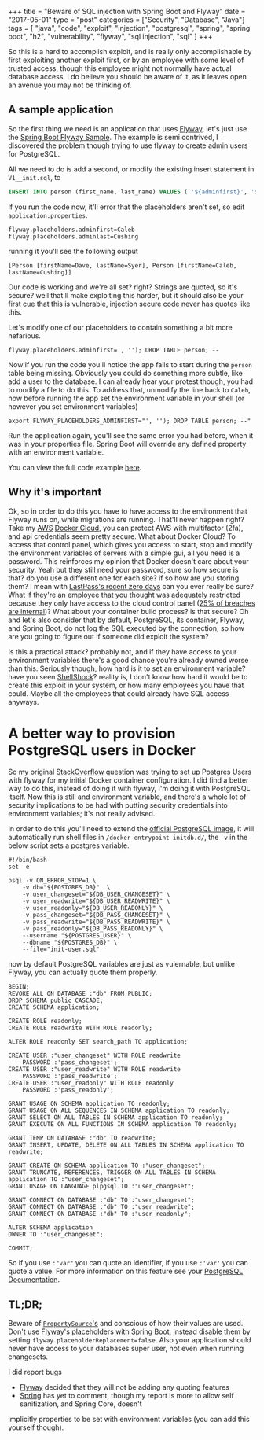+++
title = "Beware of SQL injection with Spring Boot and Flyway"
date = "2017-05-01"
type = "post"
categories = ["Security", "Database", "Java"]
tags = [
    "java", "code", "exploit", "injection", "postgresql", "spring", "spring boot", "h2",
    "vulnerability", "flyway", "sql injection", "sql"
]
+++

So this is a hard to accomplish exploit, and is really only accomplishable by first exploiting another exploit first, 
or by an employee with some level of trusted access, though this employee might not normally have actual database
access. I do believe you should be aware of it, as it leaves open an avenue you may not be thinking of.

## A sample application

So the first thing we need is an application that uses [Flyway][flyway], let's just use the 
[Spring Boot Flyway Sample][sbfs]. The example is semi contrived, I discovered the problem though trying to use flyway
to create admin users for PostgreSQL.

All we need to do is add a second, or modify the existing insert statement in `V1__init.sql`, to
```sql
INSERT INTO person (first_name, last_name) VALUES ( '${adminfirst}', '${adminlast}');
```

If you run the code now, it'll error that the placeholders aren't set, so edit `application.properties`.
```properties
flyway.placeholders.adminfirst=Caleb
flyway.placeholders.adminlast=Cushing
```
running it you'll see the following output
```
[Person [firstName=Dave, lastName=Syer], Person [firstName=Caleb, lastName=Cushing]]
```
Our code is working and we're all set? right? Strings are quoted, so it's secure? well that'll make exploiting this
harder, but it should also be your first cue that this is vulnerable, injection secure code never has quotes like this.

Let's modify one of our placeholders to contain something a bit more nefarious.
```properties
flyway.placeholders.adminfirst=', ''); DROP TABLE person; --
```
Now if you run the code you'll notice the app fails to start during the `person` table being missing. Obviously you 
could do something more subtle, like add a user to the database. I can already hear your protest though, you had to
modify a file to do this. To address that, unmodify the line back to `Caleb`, now before running the app set the
environment variable in your shell (or however you set environment variables)
```shell
export FLYWAY_PLACEHOLDERS_ADMINFIRST="', ''); DROP TABLE person; --"
```
Run the application again, you'll see the same error you had before, when it was in your properties file. Spring Boot
will override any defined property with an environment variable.

You can view the full code example [here][sample].

## Why it's important

Ok, so in order to do this you have to have access to the environment that Flyway runs on, while migrations are running.
That'll never happen right? Take my [AWS][aws] [Docker Cloud][dc], you can protect AWS with multifactor (2fa), and 
api credentials seem pretty secure. What about Docker Cloud? To access that control panel, which gives you access to
start, stop and modify the environment variables of servers with a simple gui, all you need is a password. This
reinforces my opinion that Docker doesn't care about your security. Yeah but they still need your password, sure
so how secure is that? do you use a different one for each site? if so how are you storing them? I mean with 
[LastPass's recent zero days][lp] can you ever really be sure? What if they're an employee that you thought was
adequately restricted because they only have access to the cloud control panel ([25% of breaches are internal][dbir])?
What about your container build process? is that secure? Oh and let's also consider that by default, PostgreSQL, its 
container, Flyway, and Spring Boot, do not log the SQL executed by the connection; so how are you going to figure 
out if someone did exploit the system?

Is this a practical attack? probably not, and if they have access to your environment variables there's a good chance
you're already owned worse than this. Seriously though, how hard is it to set an environment variable? have you seen 
[ShellShock][ss]? reality is, I don't know how hard it would be to create this exploit in your system, or how many
employees you have that could. Maybe all the employees that could already have SQL access anyways.

# A better way to provision PostgreSQL users in Docker

So my original [StackOverflow][so] question was trying to set up Postgres Users with flyway for my initial Docker
container configuration. I did find a better way to do this, instead of doing it with flyway, I'm doing it with 
PostgreSQL itself. Now this is still and environment variable, and there's a whole lot of security implications to be
had with putting security credentials into environment variables; it's not really advised.

In order to do this you'll need to extend the [official PostgreSQL image][pg], it will automatically run shell files in
`/docker-entrypoint-initdb.d/`, the `-v` in the below script sets a postgres variable.

```shell
#!/bin/bash
set -e

psql -v ON_ERROR_STOP=1 \
    -v db="${POSTGRES_DB}"  \
    -v user_changeset="${DB_USER_CHANGESET}" \
    -v user_readwrite="${DB_USER_READWRITE}" \
    -v user_readonly="${DB_USER_READONLY}" \
    -v pass_changeset="${DB_PASS_CHANGESET}" \
    -v pass_readwrite="${DB_PASS_READWRITE}" \
    -v pass_readonly="${DB_PASS_READONLY}" \
    --username "${POSTGRES_USER}" \
    --dbname "${POSTGRES_DB}" \
    --file="init-user.sql"
```

now by default PostgreSQL variables are just as vulernable, but unlike Flyway, you can actually quote them properly.

```postgresql
BEGIN;
REVOKE ALL ON DATABASE :"db" FROM PUBLIC;
DROP SCHEMA public CASCADE;
CREATE SCHEMA application;

CREATE ROLE readonly;
CREATE ROLE readwrite WITH ROLE readonly;

ALTER ROLE readonly SET search_path TO application;

CREATE USER :"user_changeset" WITH ROLE readwrite
    PASSWORD :'pass_changeset';
CREATE USER :"user_readwrite" WITH ROLE readwrite
    PASSWORD :'pass_readwrite';
CREATE USER :"user_readonly" WITH ROLE readonly
    PASSWORD :'pass_readonly';

GRANT USAGE ON SCHEMA application TO readonly;
GRANT USAGE ON ALL SEQUENCES IN SCHEMA application TO readonly;
GRANT SELECT ON ALL TABLES IN SCHEMA application TO readonly;
GRANT EXECUTE ON ALL FUNCTIONS IN SCHEMA application TO readonly;

GRANT TEMP ON DATABASE :"db" TO readwrite;
GRANT INSERT, UPDATE, DELETE ON ALL TABLES IN SCHEMA application TO readwrite;

GRANT CREATE ON SCHEMA application TO :"user_changeset";
GRANT TRUNCATE, REFERENCES, TRIGGER ON ALL TABLES IN SCHEMA application TO :"user_changeset";
GRANT USAGE ON LANGUAGE plpgsql TO :"user_changeset";

GRANT CONNECT ON DATABASE :"db" TO :"user_changeset";
GRANT CONNECT ON DATABASE :"db" TO :"user_readwrite";
GRANT CONNECT ON DATABASE :"db" TO :"user_readonly";

ALTER SCHEMA application
OWNER TO :"user_changeset";

COMMIT;
```
So if you use `:"var"` you can quote an identifier, if you use `:'var'` you can quote a value. For more information on
this feature see your [PostgreSQL Documentation][pgdoc].

## TL;DR;

Beware of [`PropertySource`'s][propsrc] and conscious of how their values are used. Don't use [Flyway][flyway]'s
[placeholders][placehldr] with [Spring Boot][sb], instead disable them by setting `flyway.placeholderReplacement=false`.
Also your application should never have access to your databases super user, not even when running changesets.

I did report bugs

* [Flyway][fbug] decided that they will not be adding any quoting features
* [Spring][sbug] has yet to comment, though my report is more to allow self sanitization, and Spring Core, doesn't

implicitly properties to be set with environment variables (you can add this yourself though).

[lp]: http://www.zdnet.com/article/lastpass-zero-day-vulnerability-remotely-compromises-user-accounts/
[dbir]: http://www.zdnet.com/article/ransomware-incidents-surge-education-a-hot-bed-for-data-breaches-according-to-verizon/
[dc]: https://cloud.docker.com/
[aws]: https://aws.amazon.com/
[flyway]: https://flywaydb.org
[placehldr]: https://flywaydb.org/documentation/migration/sql
[propsrc]: https://docs.spring.io/spring-boot/docs/current/reference/html/boot-features-external-config.html
[sb]: https://projects.spring.io/spring-boot/
[sbfs]: https://github.com/spring-projects/spring-boot/blob/master/spring-boot-samples/spring-boot-sample-flyway
[so]: https://bitbucket.org/xenoterracide/sql-injection-with-spring-boot-and-flyway
[pg]: https://hub.docker.com/_/postgres/
[pgdoc]: https://www.postgresql.org/docs/9.6/static/app-psql.html#APP-PSQL-INTERPOLATION
[fbug]: https://github.com/flyway/flyway/issues/1500
[sbug]: https://jira.spring.io/browse/SPR-15187
[ss]: https://blog.cloudflare.com/inside-shellshock/
[sample]: https://bitbucket.org/xenoterracide/sql-injection-with-spring-boot-and-flyway
